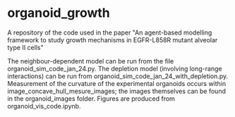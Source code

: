 # organoid_growth
A repository of the code used in the paper "An agent-based modelling framework to study growth mechanisms in EGFR-L858R mutant alveolar type II cells"

The neighbour-dependent model can be run from the file organoid_sim_code_jan_24.py. The depletion model (involving long-range interactions) can be run from organoid_sim_code_jan_24_with_depletion.py. Measurement of the curvature of the experimental organoids occurs within image_concave_hull_mesure_images; the images themselves can be found in the organoid_images folder. Figures are produced from organoid_vis_code.ipynb.
